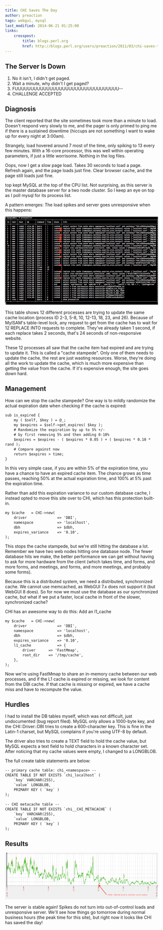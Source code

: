 ```yaml
---
title: CHI Saves The Day
author: preaction
tags: webgui, mysql
last_modified: 2014-06-21 01:25:00
links:
    crosspost:
        title: blogs.perl.org
        href: http://blogs.perl.org/users/preaction/2011/03/chi-saves-the-day.html
---
```


## The Server Is Down

1. No it isn't, I didn't get paged.
2. Wait a minute, why didn't I get paged?
3. FUUUUUUUUUUUUUUUUUUUUUUUUUUUUUUUUU--
4. CHALLENGE ACCEPTED

## Diagnosis

The client reported that the site sometimes took more than a minute to load.
Doesn't respond very slowly to me, and the pager is only primed to ping me if
there is a sustained downtime (hiccups are not something I want to wake up for
every night at 3:00am).

Strangely, load hovered around 7 most of the time, only spiking to 13 every
few minutes. With a 16-core processor, this was well within operating
parameters, if just a little worrisome. Nothing in the log files.

Oops, now I get a slow page load. Takes 30 seconds to load a page. Refresh
again, and the page loads just fine. Clear browser cache, and the page still
loads just fine.

top kept MySQL at the top of the CPU list. Not surprising, as this server is
the master database server for a two node cluster. So I keep an eye on top as
I poll mysql for its process list.

A pattern emerges: The load spikes and server goes unresponsive when this happens:

![](/images/blog/chi-saves-the-day/Screen%20shot%202011-03-08%20at%2010.43.37%20PM.png)

This table shows 12 different processes are trying to update the same cache
location (process ID 2-3, 5-8, 10, 12-13, 18, 23, and 26). Because of MyISAM's
table-level lock, any request to get from the cache has to wait for 12 REPLACE
INTO requests to complete. They've already taken 1 second, if each replace
takes 2 seconds, that's 24 seconds of non-responsive website.

These 12 processes all saw that the cache item had expired and are trying to
update it. This is called a "cache stampede". Only one of them needs to update
the cache, the rest are just wasting resources. Worse, they're doing all the
work to update the cache, which is much more expensive than getting the value
from the cache. If it's expensive enough, the site goes down hard.

## Management

How can we stop the cache stampede? One way is to mildly randomize the actual
expiration date when checking if the cache is expired:

    sub is_expired {
        my ( $self, $key ) = @_;
        my $expires = $self->get_expires( $key );
        # Randomize the expiration by up to 5% +/-
        # by first removing 5% and then adding 0-10%
        $expires = $expires - ( $expires * 0.05 ) + ( $expires * 0.10 * rand );
        # Compare against now
        return $expires > time;
    }

In this very simple case, if you are within 5% of the expiration time, you
have a chance to have an expired cache item. The chance grows as time passes,
reaching 50% at the actual expiration time, and 100% at 5% past the expiration
time.

Rather than add this expiration variance to our custom database cache, I
instead opted to move this site over to CHI, which has this protection
built-in.

    my $cache   = CHI->new(
        driver              => 'DBI',
        namespace           => 'localhost',
        dbh                 => $dbh,
        expires_variance    => '0.10',
    );

This stops the cache stampede, but we're still hitting the database a lot.
Remember we have two web nodes hitting one database node. The fewer database
hits we make, the better performance we can get without having to ask for more
hardware from the client (which takes time, and forms, and more forms, and
meetings, and forms, and more meetings, and probably some forms).

Because this is a distributed system, we need a distributed, synchronized
cache. We cannot use memcached, as WebGUI 7.x does not support it (but WebGUI
8 does). So for now we must use the database as our synchronized cache, but
what if we put a faster, local cache in front of the slower, synchronized
cache?

CHI has an awesome way to do this: Add an l1_cache

    my $cache   = CHI->new(
        driver              => 'DBI',
        namespace           => 'localhost',
        dbh                 => $dbh,
        expires_variance    => '0.10',
        l1_cache            => {
            driver      => 'FastMmap',
            root_dir    => '/tmp/cache',
        },
    );

Now we're using FastMmap to share an in-memory cache between our web
processes, and if the L1 cache is expired or missing, we look for content from
the DBI cache. If that cache is missing or expired, we have a cache miss and
have to recompute the value.

## Hurdles

I had to install the DB tables myself, which was not difficult, just
undocumented (bug report filed). MySQL only allows a 1000-byte key, and the
CHI::Driver::DBI tries to create a 600-character key. This is fine in the
Latin-1 charset, but MySQL complains if you're using UTF-8 by default.

The driver also tries to create a TEXT field to hold the cache value, but
MySQL expects a text field to hold characters in a known character set. After
noticing that my cache values were empty, I changed to a LONGBLOB.

The full create table statements are below:

    -- primary cache table: chi_<namespace> --
    CREATE TABLE IF NOT EXISTS `chi_localhost` (
        `key` VARCHAR(255),
        `value` LONGBLOB,
        PRIMARY KEY ( `key` )
    );

    -- CHI metacache table --
    CREATE TABLE IF NOT EXISTS `chi__CHI_METACACHE` (
        `key` VARCHAR(255),
        `value` LONGBLOB,
        PRIMARY KEY ( `key` )
    );

## Results

![](/images/blog/chi-saves-the-day/Screen%20shot%202011-03-08%20at%2010.20.55%20PM.png)

The server is stable again! Spikes do not turn into out-of-control loads and
unresponsive server. We'll see how things go tomorrow during normal business
hours (the peak time for this site), but right now it looks like CHI has saved
the day!

